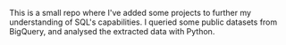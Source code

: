 This is a small repo where I've added some projects to further my understanding of SQL's capabilities. I queried some public datasets from BigQuery, and analysed the extracted data with Python.



